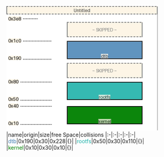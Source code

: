 ![memory map diagram](tests.test_docs_normal_cropped.png)
|name|origin|size|free Space|collisions
|:-|:-|:-|:-|:-|
|<span style='color:steelblue'>dtb</span>|0x190|0x30|0x228|{}|
|<span style='color:lightseagreen'>rootfs</span>|0x50|0x30|0x110|{}|
|<span style='color:green'>kernel</span>|0x10|0x30|0x10|{}|
